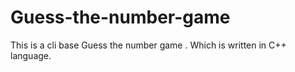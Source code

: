 # Guess-the-number-game
This is a cli base Guess the number game . Which is written in C++ language.
